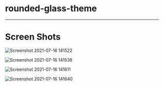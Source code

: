 # rounded-glass-theme
------------------------
# Screen Shots
![Screenshot 2021-07-16 141522](https://user-images.githubusercontent.com/81578448/125991932-c299ba95-ddc8-4a96-8500-9d407c496291.png)




![Screenshot 2021-07-16 141538](https://user-images.githubusercontent.com/81578448/125991997-eb07a410-9455-497c-90a3-54388b1b78d7.png)




![Screenshot 2021-07-16 141611](https://user-images.githubusercontent.com/81578448/125992005-53e375a5-04c8-4543-a858-3902eb75ca00.png)




![Screenshot 2021-07-16 141640](https://user-images.githubusercontent.com/81578448/125992009-4b8fd1f3-65f5-4171-b66b-9df5414b9c6d.png)
